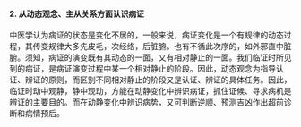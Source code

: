 #### 2. 从动态观念、主从关系方面认识病证

中医学认为病证的状态是变化不居的，一般来说，病证变化是一个有规律的动态过程，其传变规律大多先皮毛，次经络，后脏腑。也有不循此次序的，如外邪直中脏腑。须知，病证的演变既有其动态的一面，又有相对静止的一面。我们临证时所见到的病证，是病证演变过程中某一个相对静止的阶段。因此，动态观念为指导认证、辨证的原则，而区别不同相对静止的阶段又是认证、辨证的具体任务。因此，临证时动中观静，静中观动，方能在动静变化中辨识病证，抓住证候、寻求病机是辨证的主要目的。而在动静变化中辨识病势，又可判断逆顺、预测吉凶作出超前诊断和病情预后。

